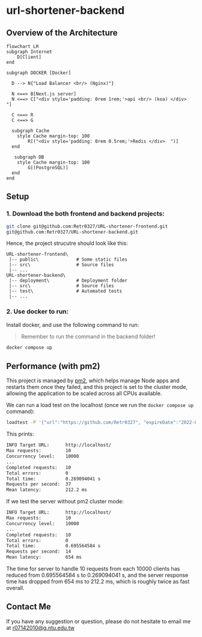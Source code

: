 # **url-shortener-backend**

## **Overview of the Architecture**

```mermaid 
flowchart LR
subgraph Internet
    D[Client]
end

subgraph DOCKER [Docker]

  D --> N{"Load Balancer <br/> (Nginx)"}

  N <==> B[Next.js server]
  N <==> C["<div style='padding: 0rem 1rem;'>api <br/> (koa) </div>  "]

  C <==> R
  C <==> G

  subgraph Cache
    style Cache margin-top: 100
        R[("<div style='padding: 0rem 0.5rem;'>Redis </div>  ")]
  end

   subgraph DB
    style Cache margin-top: 100
        G[(PostgreSQL)]
  end
end
```
## **Setup**
### 1. Download the both frontend and backend projects: 
```bash
git clone git@github.com:Retr0327/URL-shortener-frontend.git
git@github.com:Retr0327/URL-shortener-backend.git
```
Hence, the project strucutre should look like this: 

```
URL-shortener-frontend\        
 |-- public\              # Some static files
 |-- src\                 # Source files
 |-- ...
URL-shortener-backend\
 |-- deployment\          # Deployment folder
 |-- src\                 # Source files
 |-- test\                # Automated tests
 |-- ...
```

### 2. Use docker to run:
Install docker, and use the following command to run:

> Remember to run the command in the backend folder!
 
```bash
docker compose up 
```

## **Performance (with pm2)**
This project is managed by [pm2](https://pm2.keymetrics.io/), which helps manage Node apps and restarts them once they failed, and this project is set to the cluster mode, allowing the application to be scaled across all CPUs available. 

We can run a load test on the localhost (once we run the `docker compose up` command):

```bash 
loadtest -P '{"url":"https://github.com/Retr0327", "expireDate":"2022-04-29T13:05:20.331Z"}' -n 10 -c 10000 http://localhost/
```
This prints:

```bash 
INFO Target URL:      http://localhost/
Max requests:         10
Concurrency level:    10000
...
Completed requests:   10
Total errors:         0
Total time:           0.269094041 s
Requests per second:  37
Mean latency:         212.2 ms
```

If we test the server without pm2 cluster mode:

```bash 
INFO Target URL:      http://localhost/
Max requests:         10
Concurrency level:    10000
...
Completed requests:   10
Total errors:         0
Total time:           0.695564584 s
Requests per second:  14
Mean latency:         654 ms
```
The time for server to handle 10 requests from each 10000 clients has reduced from 0.695564584 s to 0.269094041 s, and the server response time has dropped from 654 ms to 212.2 ms, which is roughly twice as fast overall.  


## Contact Me
If you have any suggestion or question, please do not hesitate to email me at r07142010@g.ntu.edu.tw